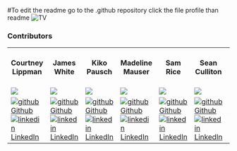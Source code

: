 #To edit the readme go to the .github repository click the file profile than readme
![TV](https://user-images.githubusercontent.com/108167041/216439795-497da591-e91b-49fc-a3cf-5b9daef92196.jpeg)

### Contributors

<table>
  <tr>
    <th>Courtney Lippman</th>
    <th>James White</th>
    <th>Kiko Pausch</th>
    <th>Madeline Mauser</th>
    <th>Sam Rice</th>
    <th>Sean Culliton</th>
    <th>William Wang</th>
    <th>Kathleen Brandt<br>(Project Manager)</th>
  </tr>
  <tr>
    <td><img src="https://avatars.githubusercontent.com/u/104169837?s=120&v=4"></td>
    <td><img src="https://avatars.githubusercontent.com/u/108167041?s=120&v=4"></td>
    <td><img src="https://avatars.githubusercontent.com/u/19957834?s=120&v=4"></td>
    <td><img src="https://avatars.githubusercontent.com/u/106927896?s=120&v=4"></td>
    <td><img src="https://avatars.githubusercontent.com/u/108169988?s=180&v=4"></td>
    <td><img src="https://avatars.githubusercontent.com/u/108320490?s=120&v=4"></td>
    <td><img src="https://avatars.githubusercontent.com/u/110333328?s=120&v=4"></td>
    <td><img src="https://avatars.githubusercontent.com/u/96136707?s=120&v=4"></td>
  </tr>

  <tr>
    <td>
       <a href="" rel="nofollow noreferrer">
          <img src="" alt="github"> Github
      </a><br>
        <a href="" rel="nofollow noreferrer">
          <img src="" alt="linkedin"> LinkedIn
      </a>
    </td>
    <td>
      <a href="https://github.com/James-E-White"  rel="nofollow noreferrer">
          <img src="https://i.stack.imgur.com/tskMh.png" alt="github"> Github
        </a><br>
      <a href="https://www.linkedin.com/in/james-ed-wh/" rel="nofollow noreferrer">
    <img src="https://i.stack.imgur.com/gVE0j.png" alt="linkedin"> LinkedIn
        </a>
    </td>
        <td>
       <a href="" rel="nofollow noreferrer">
          <img src="" alt="github"> Github
      </a><br>
        <a href="" rel="nofollow noreferrer">
          <img src="" alt="linkedin"> LinkedIn
      </a>
    </td>
        <td>
       <a href="" rel="nofollow noreferrer">
          <img src="" alt="github"> Github
      </a><br>
        <a href="" rel="nofollow noreferrer">
          <img src="" alt="linkedin"> LinkedIn
      </a>
    </td>
        <td>
       <a href="" rel="nofollow noreferrer">
          <img src="" alt="github"> Github
      </a><br>
        <a href="" rel="nofollow noreferrer">
          <img src="" alt="linkedin"> LinkedIn
      </a>
    </td>
        <td>
       <a href="https://github.com/smculliton" rel="nofollow noreferrer">
          <img src="https://i.stack.imgur.com/tskMh.png" alt="github"> Github
      </a><br>
        <a href="https://www.linkedin.com/in/seanculliton" rel="nofollow noreferrer">
          <img src="https://i.stack.imgur.com/gVE0j.png" alt="linkedin"> LinkedIn
      </a>
    </td>
        <td>
       <a href="" rel="nofollow noreferrer">
          <img src="" alt="github"> Github
      </a><br>
        <a href="" rel="nofollow noreferrer">
          <img src="" alt="linkedin"> LinkedIn
      </a>
    </td>
        <td>
       <a href="" rel="nofollow noreferrer">
          <img src="" alt="github"> Github
      </a><br>
        <a href="" rel="nofollow noreferrer">
          <img src="" alt="linkedin"> LinkedIn
      </a>
    </td>
    </tr>
    
</table>
